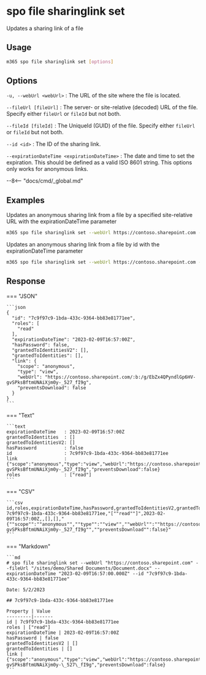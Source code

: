 # spo file sharinglink set

Updates a sharing link of a file

## Usage

```sh
m365 spo file sharinglink set [options]
```

## Options

`-u, --webUrl <webUrl>`
:	The URL of the site where the file is located.

`--fileUrl [fileUrl]`
:	The server- or site-relative (decoded) URL of the file. Specify either `fileUrl` or `fileId` but not both.

`--fileId [fileId]`
:	The UniqueId (GUID) of the file. Specify either `fileUrl` or `fileId` but not both.

`--id <id>`
: The ID of the sharing link.

`--expirationDateTime <expirationDateTime>`
:	The date and time to set the expiration. This should be defined as a valid ISO 8601 string. This options only works for anonymous links.

--8<-- "docs/cmd/_global.md"

## Examples

Updates an anonymous sharing link from a file by a specified site-relative URL with the expirationDateTime parameter

```sh
m365 spo file sharinglink set --webUrl https://contoso.sharepoint.com --fileUrl "/sites/demo/Shared Documents/Document.docx" --id 7c9f97c9-1bda-433c-9364-bb83e81771ee --expirationDateTime "2023-01-09T16:57:00.000Z"
```

Updates an anonymous sharing link from a file by id with the expirationDateTime parameter

```sh
m365 spo file sharinglink set --webUrl https://contoso.sharepoint.com --fileId daebb04b-a773-4baa-b1d1-3625418e3234 --id 7c9f97c9-1bda-433c-9364-bb83e81771ee --expirationDateTime "2023-01-09T16:57:00.000Z"
```

## Response

=== "JSON"

    ```json
    {
      "id": "7c9f97c9-1bda-433c-9364-bb83e81771ee",
      "roles": [
        "read"
      ],
      "expirationDateTime": "2023-02-09T16:57:00Z",
      "hasPassword": false,
      "grantedToIdentitiesV2": [],
      "grantedToIdentities": [],
      "link": {
        "scope": "anonymous",
        "type": "view",
        "webUrl": "https://contoso.sharepoint.com/:b:/g/EbZx4QPyndlGp6HV-gvSPksBftmUNAiXjm0y-_527_fI9g",
        "preventsDownload": false
      }
    }
    ```

=== "Text"

    ```text
    expirationDateTime   : 2023-02-09T16:57:00Z
    grantedToIdentities  : []
    grantedToIdentitiesV2: []
    hasPassword          : false
    id                   : 7c9f97c9-1bda-433c-9364-bb83e81771ee
    link                 : {"scope":"anonymous","type":"view","webUrl":"https://contoso.sharepoint.com/:b:/g/EbZx4QPyndlGp6HV-gvSPksBftmUNAiXjm0y-_527_fI9g","preventsDownload":false}
    roles                : ["read"]
    ```

=== "CSV"

    ```csv
    id,roles,expirationDateTime,hasPassword,grantedToIdentitiesV2,grantedToIdentities,link
    7c9f97c9-1bda-433c-9364-bb83e81771ee,"[""read""]",2023-02-09T16:57:00Z,,[],[],"{""scope"":""anonymous"",""type"":""view"",""webUrl"":""https://contoso.sharepoint.com/:b:/g/EbZx4QPyndlGp6HV-gvSPksBftmUNAiXjm0y-_527_fI9g"",""preventsDownload"":false}"
    ```

=== "Markdown"

    ```md
    # spo file sharinglink set --webUrl "https://contoso.sharepoint.com" --fileUrl "/sites/demo/Shared Documents/Document.docx" --expirationDateTime "2023-02-09T16:57:00.000Z" --id "7c9f97c9-1bda-433c-9364-bb83e81771ee"

    Date: 5/2/2023

    ## 7c9f97c9-1bda-433c-9364-bb83e81771ee

    Property | Value
    ---------|-------
    id | 7c9f97c9-1bda-433c-9364-bb83e81771ee
    roles | ["read"]
    expirationDateTime | 2023-02-09T16:57:00Z
    hasPassword | false
    grantedToIdentitiesV2 | []
    grantedToIdentities | []
    link | {"scope":"anonymous","type":"view","webUrl":"https://contoso.sharepoint.com/:b:/g/EbZx4QPyndlGp6HV-gvSPksBftmUNAiXjm0y-\_527\_fI9g","preventsDownload":false}
    ```
